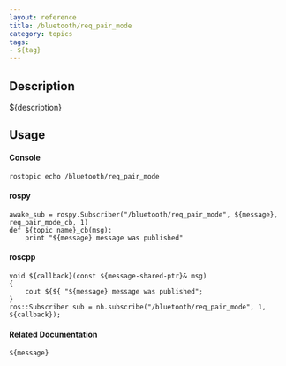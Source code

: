 ```yaml
---
layout: reference
title: /bluetooth/req_pair_mode
category: topics
tags: 
- ${tag}
---
```


## Description
${description}

## Usage
#### Console
```
rostopic echo /bluetooth/req_pair_mode
```

#### rospy
```
awake_sub = rospy.Subscriber("/bluetooth/req_pair_mode", ${message}, req_pair_mode_cb, 1)
def ${topic name}_cb(msg):
    print "${message} message was published"
```

#### roscpp
```
void ${callback}(const ${message-shared-ptr}& msg)
{
    cout ${${ "${message} message was published";
}
ros::Subscriber sub = nh.subscribe("/bluetooth/req_pair_mode", 1, ${callback});
```

#### Related Documentation
``${message}``